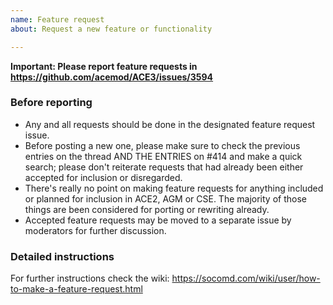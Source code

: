 ```yaml
---
name: Feature request
about: Request a new feature or functionality

---
```


**Important: Please report feature requests in https://github.com/acemod/ACE3/issues/3594**

### Before reporting

- Any and all requests should be done in the designated feature request issue.
- Before posting a new one, please make sure to check the previous entries on the thread AND THE ENTRIES on #414 and make a quick search; please don't reiterate requests that had already been either accepted for inclusion or disregarded.
- There's really no point on making feature requests for anything included or planned for inclusion in ACE2, AGM or CSE. The majority of those things are been considered for porting or rewriting already.
- Accepted feature requests may be moved to a separate issue by moderators for further discussion.

### Detailed instructions

For further instructions check the wiki:
https://socomd.com/wiki/user/how-to-make-a-feature-request.html

